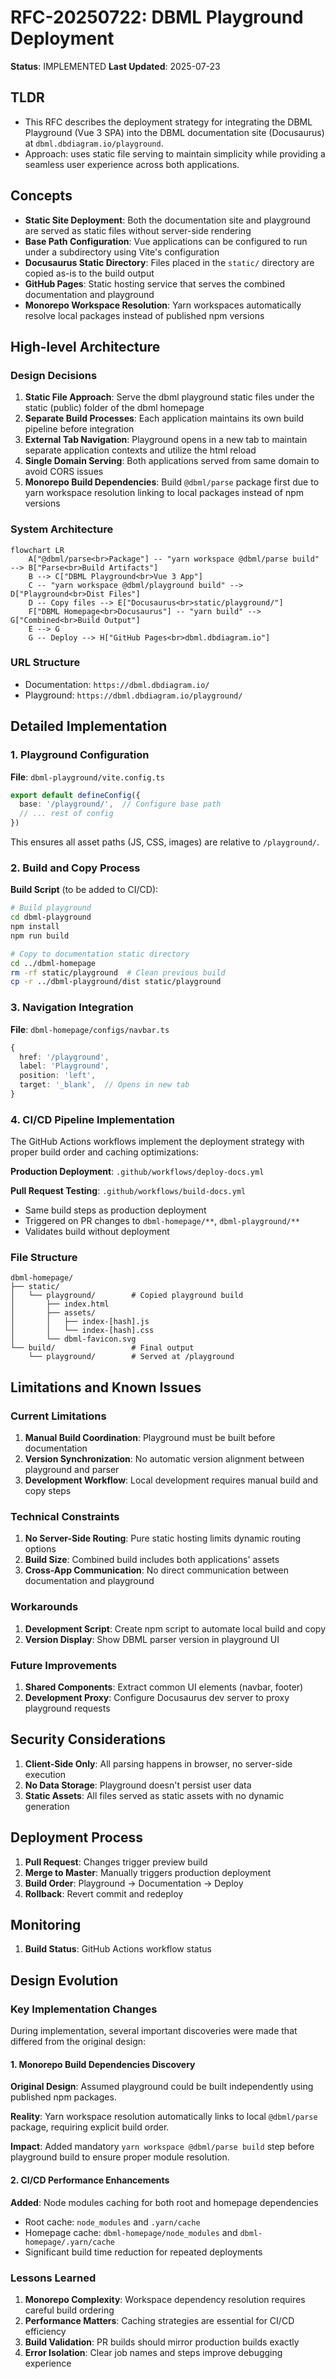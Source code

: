 # RFC-20250722: DBML Playground Deployment

**Status**: IMPLEMENTED
**Last Updated**: 2025-07-23

## TLDR

- This RFC describes the deployment strategy for integrating the DBML Playground (Vue 3 SPA) into the DBML documentation site (Docusaurus) at `dbml.dbdiagram.io/playground`.
- Approach: uses static file serving to maintain simplicity while providing a seamless user experience across both applications.

## Concepts

- **Static Site Deployment**: Both the documentation site and playground are served as static files without server-side rendering
- **Base Path Configuration**: Vue applications can be configured to run under a subdirectory using Vite's configuration
- **Docusaurus Static Directory**: Files placed in the `static/` directory are copied as-is to the build output
- **GitHub Pages**: Static hosting service that serves the combined documentation and playground
- **Monorepo Workspace Resolution**: Yarn workspaces automatically resolve local packages instead of published npm versions

## High-level Architecture

### Design Decisions

1. **Static File Approach**: Serve the dbml playground static files under the static (public) folder of the dbml homepage
2. **Separate Build Processes**: Each application maintains its own build pipeline before integration
3. **External Tab Navigation**: Playground opens in a new tab to maintain separate application contexts and utilize the html reload
4. **Single Domain Serving**: Both applications served from same domain to avoid CORS issues
5. **Monorepo Build Dependencies**: Build `@dbml/parse` package first due to yarn workspace resolution linking to local packages instead of npm versions

### System Architecture

```mermaid
flowchart LR
    A["@dbml/parse<br>Package"] -- "yarn workspace @dbml/parse build" --> B["Parse<br>Build Artifacts"]
    B --> C["DBML Playground<br>Vue 3 App"]
    C -- "yarn workspace @dbml/playground build" --> D["Playground<br>Dist Files"]
    D -- Copy files --> E["Docusaurus<br>static/playground/"]
    F["DBML Homepage<br>Docusaurus"] -- "yarn build" --> G["Combined<br>Build Output"]
    E --> G
    G -- Deploy --> H["GitHub Pages<br>dbml.dbdiagram.io"]
```

### URL Structure

- Documentation: `https://dbml.dbdiagram.io/`
- Playground: `https://dbml.dbdiagram.io/playground/`

## Detailed Implementation

### 1. Playground Configuration

**File**: `dbml-playground/vite.config.ts`

```typescript
export default defineConfig({
  base: '/playground/',  // Configure base path
  // ... rest of config
})
```

This ensures all asset paths (JS, CSS, images) are relative to `/playground/`.

### 2. Build and Copy Process

**Build Script** (to be added to CI/CD):

```bash
# Build playground
cd dbml-playground
npm install
npm run build

# Copy to documentation static directory
cd ../dbml-homepage
rm -rf static/playground  # Clean previous build
cp -r ../dbml-playground/dist static/playground
```

### 3. Navigation Integration

**File**: `dbml-homepage/configs/navbar.ts`

```typescript
{
  href: '/playground',
  label: 'Playground',
  position: 'left',
  target: '_blank',  // Opens in new tab
}
```

### 4. CI/CD Pipeline Implementation

The GitHub Actions workflows implement the deployment strategy with proper build order and caching optimizations:

**Production Deployment**: `.github/workflows/deploy-docs.yml`

**Pull Request Testing**: `.github/workflows/build-docs.yml`

- Same build steps as production deployment
- Triggered on PR changes to `dbml-homepage/**`, `dbml-playground/**`
- Validates build without deployment

### File Structure

```text
dbml-homepage/
├── static/
│   └── playground/        # Copied playground build
│       ├── index.html
│       ├── assets/
│       │   ├── index-[hash].js
│       │   └── index-[hash].css
│       └── dbml-favicon.svg
└── build/                 # Final output
    └── playground/        # Served at /playground
```

## Limitations and Known Issues

### Current Limitations

1. **Manual Build Coordination**: Playground must be built before documentation
2. **Version Synchronization**: No automatic version alignment between playground and parser
3. **Development Workflow**: Local development requires manual build and copy steps

### Technical Constraints

1. **No Server-Side Routing**: Pure static hosting limits dynamic routing options
2. **Build Size**: Combined build includes both applications' assets
3. **Cross-App Communication**: No direct communication between documentation and playground

### Workarounds

1. **Development Script**: Create npm script to automate local build and copy
2. **Version Display**: Show DBML parser version in playground UI

### Future Improvements

1. **Shared Components**: Extract common UI elements (navbar, footer)
2. **Development Proxy**: Configure Docusaurus dev server to proxy playground requests

## Security Considerations

1. **Client-Side Only**: All parsing happens in browser, no server-side execution
2. **No Data Storage**: Playground doesn't persist user data
3. **Static Assets**: All files served as static assets with no dynamic generation

## Deployment Process

1. **Pull Request**: Changes trigger preview build
2. **Merge to Master**: Manually triggers production deployment
3. **Build Order**: Playground → Documentation → Deploy
4. **Rollback**: Revert commit and redeploy

## Monitoring

1. **Build Status**: GitHub Actions workflow status

## Design Evolution

### Key Implementation Changes

During implementation, several important discoveries were made that differed from the original design:

#### 1. Monorepo Build Dependencies Discovery

**Original Design**: Assumed playground could be built independently using published npm packages.

**Reality**: Yarn workspace resolution automatically links to local `@dbml/parse` package, requiring explicit build order.

**Impact**: Added mandatory `yarn workspace @dbml/parse build` step before playground build to ensure proper module resolution.

#### 2. CI/CD Performance Enhancements

**Added**: Node modules caching for both root and homepage dependencies

- Root cache: `node_modules` and `.yarn/cache`
- Homepage cache: `dbml-homepage/node_modules` and `dbml-homepage/.yarn/cache`
- Significant build time reduction for repeated deployments

### Lessons Learned

1. **Monorepo Complexity**: Workspace dependency resolution requires careful build ordering
2. **Performance Matters**: Caching strategies are essential for CI/CD efficiency
3. **Build Validation**: PR builds should mirror production builds exactly
4. **Error Isolation**: Clear job names and steps improve debugging experience
